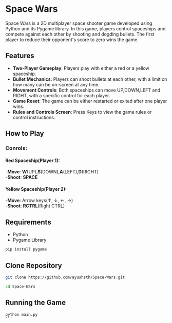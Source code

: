 ﻿# Space Wars

Space Wars is a 2D multiplayer space shooter game developed using Python and its Pygame library. In this game, players control spaceships and compete against each other by shooting and dogding bullets. The first player to reduce their opponent's score to zero wins the game.

## Features

- **Two-Player Gameplay**: Players play with either a red or a yellow spaceship.
- **Bullet Mechanics**: Players can shoot bullets at each other, with a limit on how many can be on-screen at any time.
- **Movement Controls**: Both spaceships can move UP,DOWN,LEFT and RIGHT, with a specific control for each player.
- **Game Reset**: The game can be either restarted or exited after one player wins.
- **Rules and Controls Screen**: Press Keys to view the game rules or control instructions.

## How to Play
### Conrols:
#### Red Spaceship(Player 1):
-**Move**: **W**(UP),**S**(DOWN),**A**(LEFT),**D**(RIGHT) </br>
-**Shoot**: **SPACE**

#### Yellow Spaceship(Player 2):
-**Move**: Arrow keys(↑, ↓, ←, →) </br>
-**Shoot**: **RCTRL**(Right CTRL)


## Requirements

- Python
- Pygame Library

```bash
pip install pygame
```

## Clone Repository

```bash
git clone https://github.com/ayushsth/Space-Wars.git

cd Space-Wars
```


## Running the Game

````bash
python main.py
```
